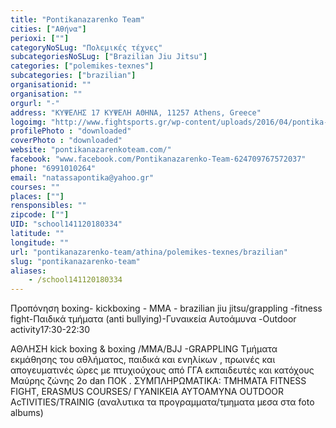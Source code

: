 ```yaml
---
title: "Pontikanazarenko Team"
cities: ["Αθήνα"]
perioxi: [""]
categoryNoSLug: "Πολεμικές τέχνες"
subcategoriesNoSLug: ["Brazilian Jiu Jitsu"]
categories: ["polemikes-texnes"]
subcategories: ["brazilian"]
organisationid: ""
organisation: ""
orgurl: "-"
address: "ΚΥΨΕΛΗΣ 17 ΚΥΨΕΛΗ ΑΘΗΝΑ, 11257 Athens, Greece"
logoimg: "http://www.fightsports.gr/wp-content/uploads/2016/04/pontika-nazarenko-team-logo.jpg"
profilePhoto : "downloaded"
coverPhoto : "downloaded"
website: "pontikanazarenkoteam.com/"
facebook: "www.facebook.com/Pontikanazarenko-Team-624709767572037"
phone: "6991010264"
email: "natassapontika@yahoo.gr"
courses: ""
places: [""]
rensponsibles: ""
zipcode: [""]
UID: "school141120180334"
latitude: ""
longitude: ""
url: "pontikanazarenko-team/athina/polemikes-texnes/brazilian"
slug: "pontikanazarenko-team"
aliases:
    - /school141120180334
---
```



Προπόνηση boxing- kickboxing - MMA - brazilian jiu jitsu/grappling -fitness fight-Παιδικά τμήματα (anti bullying)-Γυναικεία Αυτοάμυνα -Outdoor activity17:30-22:30

ΑΘΛΗΣΗ kick boxing &amp; boxing /ΜΜΑ/BJJ -GRAPPLING Τμήματα εκμάθησης του αθλήματος, παιδικά και ενηλίκων , πρωινές και απογευματινές ώρες με πτυχιούχους από ΓΓΑ εκπαιδευτές και κατόχους Μαύρης ζώνης 2o dan ΠΟΚ . ΣΥΜΠΛΗΡΩΜΑΤΙΚΑ: ΤΜΗΜΑΤΑ FITNESS FIGHT, ERASMUS COURSES/ ΓΥΑΝΙΚΕΙΑ ΑΥΤΟΑΜΥΝΑ OUTDOOR AcTIVITIES/TRAINIG (αναλυτικα τα προγραμματα/τμηματα μεσα στα foto albums)